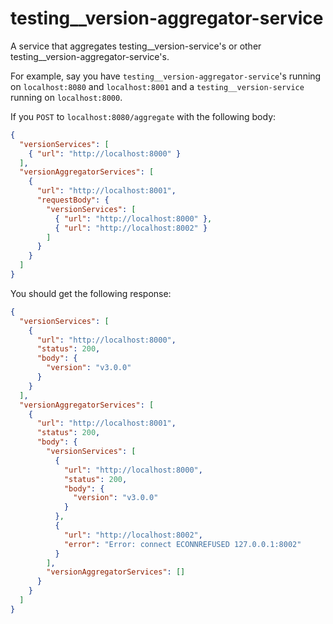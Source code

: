 # testing__version-aggregator-service
A service that aggregates testing__version-service's or other testing__version-aggregator-service's.

For example, say you have `testing__version-aggregator-service`'s running on `localhost:8080` and `localhost:8001` and a `testing__version-service` running on `localhost:8000`.

If you `POST` to `localhost:8080/aggregate` with the following body:

```json
{
  "versionServices": [
    { "url": "http://localhost:8000" }
  ],
  "versionAggregatorServices": [
    {
      "url": "http://localhost:8001",
      "requestBody": {
        "versionServices": [
          { "url": "http://localhost:8000" },
          { "url": "http://localhost:8002" }
        ]
      }
    }
  ]
}
```

You should get the following response:

```json
{
  "versionServices": [
    {
      "url": "http://localhost:8000",
      "status": 200,
      "body": {
        "version": "v3.0.0"
      }
    }
  ],
  "versionAggregatorServices": [
    {
      "url": "http://localhost:8001",
      "status": 200,
      "body": {
        "versionServices": [
          {
            "url": "http://localhost:8000",
            "status": 200,
            "body": {
              "version": "v3.0.0"
            }
          },
          {
            "url": "http://localhost:8002",
            "error": "Error: connect ECONNREFUSED 127.0.0.1:8002"
          }
        ],
        "versionAggregatorServices": []
      }
    }
  ]
}
```
